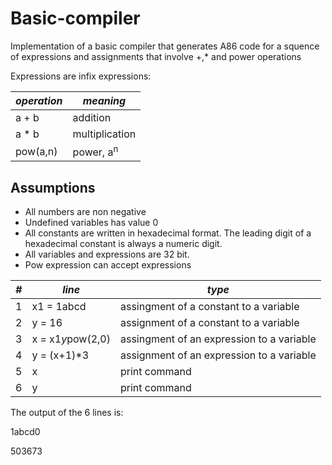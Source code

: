 # Basic-compiler
Implementation of a basic compiler that generates A86 code for a squence of expressions and assignments that involve +,* and power operations

Expressions are infix expressions:

*operation* | *meaning*
------------ | ----------
a + b | addition
a * b | multiplication
pow(a,n) | power, a<sup>n</sup>

## Assumptions
* All numbers are non negative
* Undefined variables has value 0
* All constants are written in hexadecimal format. The leading digit of a hexadecimal constant is always a numeric digit.
* All variables and expressions are 32 bit.
* Pow expression can accept expressions

*#* | *line* | *type*
----------- | -------------- | -------------
1 | x1 = 1abcd | assingment of a constant to a variable
2 | y = 16 | assignment of a constant to a variable
3 | x = x1*y*pow(2,0) | assingment of an expression to a variable
4 | y = (x+1)*3 | assignment of an expression to a variable
5 | x | print command
6 | y | print command

The output of the 6 lines is:

1abcd0

503673
